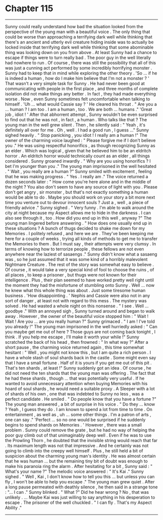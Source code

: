 
# Chapter 115


---

Sunny could really understand how bad the situation looked from the perspective of the young man with a beautiful voice .
The only thing that could be worse than approaching a terrifying dark well while thinking that there's an ancient and utterly evil creature hiding inside was to actually be locked inside that terrifying dark well while thinking that some abominable thing was looking down on you from above .
At least Sunny had a chance to escape if things were to turn really bad . The poor guy in the well literally had nowhere to run .
Of course , there was still the possibility that all of this was just a cunning act performed by some incredibly horrifying monster . Sunny had to keep that in mind while exploring the other theory .
'So … if he is indeed a human , how do I make him believe that I'm not a monster ? '
That wasn't a very simple task for Sunny . He had never been good at communicating with people in the first place , and three months of complete isolation did not make things any better . In fact , they had made everything worse .
Now , even Sunny sometimes felt uncomfortable when talking to himself .
'Uh … what would Cassie say ? '
He cleared his throat .
" Are you a … human ? I am too . I am a human , too . We are both … humans ."
'Great job , idiot ! '
After that abhorrent attempt , Sunny wouldn't be even surprised to find out that he was not , in fact , a human . Who talks like that ?
The young man in the well grew silent . Then , he silently said :
" Yeah , it's definitely all over for me . Oh , well . I had a good run , I guess …"
Sunny sighed heavily .
" Stop panicking , you idiot ! I really am a human !"
The owner of the charming voice laughed :
" Please forgive me if I don't believe you ."
He was using respectful honorifics , as though recognizing Sunny as an elder . Which was logical , given that he believed him to be an eldritch horror . An eldritch horror would technically count as an elder , all things considered .
Sunny groaned inwardly .
" Why are you using honorifics ? I bet I'm younger than you ."
The young man imprisoned in the well hesitated .
" Wait , you really are a human ?"
Sunny smiled with excitement , feeling that he was making progress .
" Yes . I really am ."
The voice returned a dozen seconds later :
" How come you're here alone and in the middle of the night ? You also don't seem to have any source of light with you . Please don't get angry , sir monster , but that's not exactly something a human would be able to do . Maybe you should work on your story a bit more next time you venture out to devour innocent souls ? Just a , well , a piece of friendly advice ."
Sunny sighed .
" Very funny . I'm able to walk around the city at night because my Aspect allows me to hide in the darkness . I can also see through it , too . How did you end up in this well , anyway ?"
The young man lingered before answering .
" How does one usually end up in these situations ? A bunch of thugs decided to shake me down for my Memories . I politely refused , and here we are . They've been keeping me here for a couple of weeks , trying all kinds of methods to get me to transfer the Memories to them . But I must say , their attempts were very clumsy . In terms of knowing how to terrorize people , these fellows are not even anywhere near the laziest of sasaengs ."
Sunny didn't know what a sasaeng was , so he just assumed that it was some kind of a horribly malevolent Nightmare Creature . The rest of the story was somewhat easy to believe . Of course , it would take a very special kind of fool to choose the ruins , of all places , to keep a prisoner , but thugs were not known for their intelligence .
Plus , their plan seemed to have worked pretty well right until the moment they had the misfortune of stumbling onto Sunny .
Well … now he knew what this whole thing was about . Just some tiresome human business .
'How disappointing . '
Nephis and Cassie were also not in any sort of danger , at least not with regard to this mess . The mystery was solved . He had wasted a whole night on this nonsense .
" I see . Well … goodbye ."
With an annoyed sigh , Sunny turned around and began to walk away . However , the owner of the beautiful voice stopped him :
" Wait ! Wait ! Are you … are you really human ?"
Sunny grimaced .
" I am ! I've told you already !"
The young man imprisoned in the well hurriedly asked :
" Can you maybe get me out of here ? Those guys are not coming back tonight , I think . If you help me escape , I'll make it worth your while !"
Sunny scratched the back of his head , then frowned :
" In what way ?"
After a short pause , the charming voice returned again , this time somewhat hesitant :
" Well , you might not know this , but I am quite a rich person . I have a whole stash of soul shards back in the castle . Some might even say that I have a small fortune . Half of it is yours if you get me out of this pit . That's ten shards , at least !"
Sunny suddenly got an idea . Of course , he did not need the ten shards that the young man was offering . The fact that he had these shards , though … that was potentially very useful .
If he wanted to avoid unnecessary attention when buying Memories with his hoard of soul shards , he would need a suitable proxy . A Sleeper with a lot of shards of his own , one that was indebted to Sunny no less , was a perfect candidate .
He smiled .
" Do people know that you have a fortune ?"
The young man answered , a bit of surprise in his voice .
" Do they … know ? Yeah , I guess they do . I am known to spend a lot from time to time . On entertainment , as well as , uh ... some other things . I'm a patron of arts , one can say ."
'Perfect … so no one would be surprised if he suddenly begins to spend shards on Memories . '
However , there was a small problem . Sunny could remove the grate , but he had no way of helping the poor guy climb out of that unimaginably deep well . Even if he was to use the Prowling Thorn , he doubted that the invisible string would reach that far . Its maximum length was not that impressive .
And he certainly was not going to climb into the creepy well himself .
Plus , he still held a bit of suspicion about the charming young man's identity . He was almost certain that he was human … but the remaining tiny bit of doubt was enough to make his paranoia ring the alarm .
After hesitating for a bit , Sunny said :
" What's your name ?"
The melodic voice answered :
" It's Kai ."
Sunny sighed .
" Well , Kai , I don't know how to tell you this … but unless you can fly , I won't be able to help you escape ."
The young man grew quiet . After a long pause permeated with deathly silence , he then said in a strange tone :
"... I can ."
Sunny blinked .
" What ?"
Did he hear wrong ? No , that was unlikely .
… Maybe Kai was just willing to say anything in his desperation to escape .
The prisoner of the well chuckled .
" I can fly . That's my Aspect Ability ."

---

